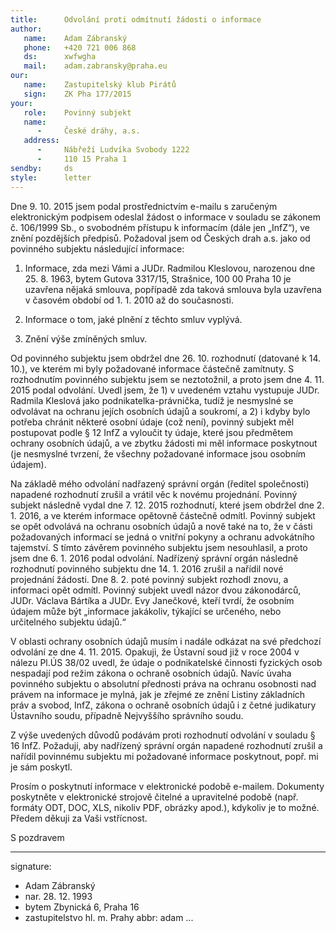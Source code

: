 ```yaml
---
title:      Odvolání proti odmítnutí žádosti o informace
author:
   name:    Adam Zábranský
   phone:   +420 721 006 868
   ds:      xwfwgha
   mail:    adam.zabransky@praha.eu
our:
   name:    Zastupitelský klub Pirátů
   sign:    ZK Pha 177/2015
your:
   role:    Povinný subjekt
   name:    
      -     České dráhy, a.s.
   address:
      -     Nábřeží Ludvíka Svobody 1222
      -     110 15 Praha 1
sendby:     ds
style:      letter
---
```


Dne 9. 10. 2015 jsem podal prostřednictvím e-mailu s zaručeným elektronickým podpisem odeslal žádost o informace v souladu se zákonem č. 106/1999 Sb., o svobodném přístupu k informacím (dále jen „InfZ“), ve znění pozdějších předpisů. Požadoval jsem od Českých drah a.s. jako od povinného subjektu následující informace:

1. Informace, zda mezi Vámi a JUDr. Radmilou Kleslovou, narozenou dne 25. 8. 1963, bytem Gutova 3317/15, Strašnice, 100 00 Praha 10 je uzavřena nějaká smlouva, popřípadě zda taková smlouva byla uzavřena v časovém období od 1. 1. 2010 až do současnosti.

2. Informace o tom, jaké plnění z těchto smluv vyplývá.

3. Znění výše zmíněných smluv.

Od povinného subjektu jsem obdržel dne 26. 10. rozhodnutí (datované k 14. 10.), ve kterém mi byly požadované informace částečně zamítnuty. S rozhodnutím povinného subjektu jsem se neztotožnil, a proto jsem dne 4. 11. 2015 podal odvolání. Uvedl jsem, že 1) v uvedeném vztahu vystupuje JUDr. Radmila Kleslová jako podnikatelka-právnička, tudíž je nesmyslné se odvolávat na ochranu jejích osobních údajů a soukromí, a 2) i kdyby bylo potřeba chránit některé osobní údaje (což není), povinný subjekt měl postupovat podle § 12 InfZ a vyloučit ty údaje, které jsou předmětem ochrany osobních údajů, a ve zbytku žádosti mi měl informace poskytnout (je nesmyslné tvrzení, že všechny požadované informace jsou osobním údajem). 

Na základě mého odvolání nadřazený správní orgán (ředitel společnosti) napadené rozhodnutí zrušil a vrátil věc k novému projednání. Povinný subjekt následně vydal dne 7. 12. 2015 rozhodnutí, které jsem obdržel dne 2. 1. 2016, a ve kterém informace opětovně částečně odmítl. Povinný subjekt se opět odvolává na ochranu osobních údajů a nově také na to, že v části požadovaných informací se jedná o vnitřní pokyny a ochranu advokátního tajemství. S tímto závěrem povinného subjektu jsem nesouhlasil, a proto jsem dne 6. 1. 2016 podal odvolání. Nadřízený správní orgán následně rozhodnutí povinného subjektu dne 14. 1. 2016 zrušil a nařídil nové projednání žádosti. Dne 8. 2. poté povinný subjekt rozhodl znovu, a informaci opět odmítl. Povinný subjekt uvedl názor dvou zákonodárců, JUDr. Václava Bártíka a JUDr. Evy Janečkové, kteří tvrdí, že osobním údajem může být „informace jakákoliv, týkající se určeného, nebo určitelného subjektu údajů.“ 

V oblasti ochrany osobních údajů musím i nadále odkázat na své předchozí odvolání ze dne 4. 11. 2015. Opakuji, že Ústavní soud již v roce 2004 v nálezu Pl.ÚS 38/02 uvedl, že údaje o podnikatelské činnosti fyzických osob nespadají pod režim zákona o ochraně osobních údajů. Navíc úvaha povinného subjektu o absolutní přednosti práva na ochranu osobnosti nad právem na informace je mylná, jak je zřejmé ze znění Listiny základních práv a svobod, InfZ, zákona o ochraně osobních údajů i z četné judikatury Ústavního soudu, případně Nejvyššího správního soudu.

Z výše uvedených důvodů podávám proti rozhodnutí odvolání v souladu § 16 InfZ. Požaduji, aby nadřízený správní orgán napadené rozhodnutí zrušil a nařídil povinnému subjektu mi požadované informace poskytnout, popř. mi je sám poskytl.

Prosím o poskytnutí informace v elektronické podobě e-mailem. Dokumenty poskytněte v elektronické strojově čitelné a upravitelné podobě (např. formáty ODT, DOC, XLS, nikoliv PDF, obrázky apod.), kdykoliv je to možné. Předem děkuji za Vaši vstřícnost. 

S pozdravem

---
signature: 
  - Adam Zábranský
  - nar. 28. 12. 1993
  - bytem Zbynická 6, Praha 16
  - zastupitelstvo hl. m. Prahy
abbr:       adam
...
